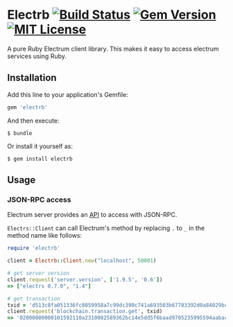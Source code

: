 # Electrb [![Build Status](https://travis-ci.org/chaintope/electrb.svg?branch=master)](https://travis-ci.org/chaintope/electrb) [![Gem Version](https://badge.fury.io/rb/electrb.svg)](https://badge.fury.io/rb/electrb) [![MIT License](http://img.shields.io/badge/license-MIT-blue.svg?style=flat)](LICENSE)

A pure Ruby Electrum client library. This makes it easy to access electrum services using Ruby.

## Installation

Add this line to your application's Gemfile:

```ruby
gem 'electrb'
```

And then execute:

    $ bundle

Or install it yourself as:

    $ gem install electrb

## Usage

### JSON-RPC access

Electrum server provides an [API](http://docs.electrum.org/en/latest/protocol.html) to access with JSON-RPC.

`Electrs::Client` can call Electrum's method by replacing `.` to `_` in the method name like follows:

```ruby
require 'electrb'

client = Electrb::Client.new("localhost", 50001)

# get server version
client.request('server.version', ['1.9.5', '0.6'])
=> ["electrs 0.7.0", "1.4"]

# get transaction
txid = 'd513c8fa051336fc8059958a7c99dc390c741a693503b67783392d0a84029bcb' 
client.request('blockchain.transaction.get', txid)
=> '02000000000101592110a2310082589362bc14e5dd5f6baad9705235995594aabacbc5b88e537f01000000171600142fd1a396731d8a4eb616791f7c1799eb6f446aacfeffffff02a5aba1800700000017a9146cfe9a5230d6a30815440ae32afe029f3864634287bcb720000000000017a914c6953679a4a0aeaf71317150b38e5b5cfae76415870247304402203c47f3d32e572bc4b382f2ecebeb34d1254936811d2e778cc107dfe5dc41663c02201a1eb3e73bf8f79578ec921c42436ba36ca95ace830311c26a9d15eb06a28d470121030af582d65f02f1ec50b466dd40bca58378d9117dcf443adaf1b14753a377539e94ea1700'

```
